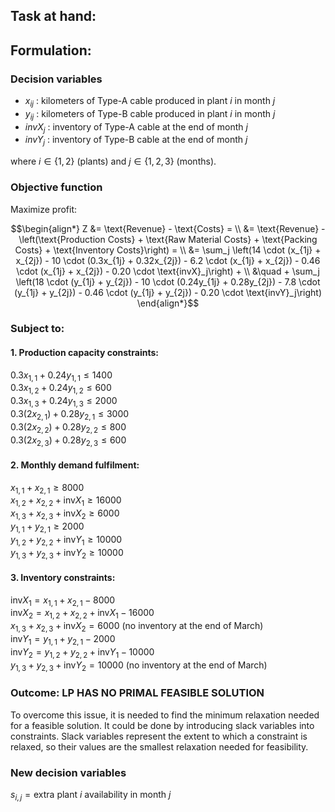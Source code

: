 ## Task at hand:

## Formulation:

### Decision variables

- $x_{ij}$ : kilometers of Type-A cable produced in plant $i$ in month $j$
- $y_{ij}$ : kilometers of Type-B cable produced in plant $i$ in month $j$
- $invX_j$ : inventory of Type-A cable at the end of month $j$
- $invY_j$ : inventory of Type-B cable at the end of month $j$

where $i \in \{1,2\}$ (plants) and $j \in \{1,2,3\}$ (months).

### Objective function

Maximize profit:
```math
\begin{align*}
Z &= \text{Revenue} - \text{Costs} = \\
&= \text{Revenue} - \left(\text{Production Costs} + \text{Raw Material Costs} + \text{Packing Costs} + \text{Inventory Costs}\right) = \\
&= \sum_j \left(14 \cdot (x_{1j} + x_{2j}) - 10 \cdot (0.3x_{1j} + 0.32x_{2j}) - 6.2 \cdot (x_{1j} + x_{2j}) - 0.46 \cdot (x_{1j} + x_{2j}) - 0.20 \cdot \text{invX}_j\right) + \\
&\quad + \sum_j \left(18 \cdot (y_{1j} + y_{2j}) - 10 \cdot (0.24y_{1j} + 0.28y_{2j}) - 7.8 \cdot (y_{1j} + y_{2j}) - 0.46 \cdot (y_{1j} + y_{2j}) - 0.20 \cdot \text{invY}_j\right)
\end{align*}
```

### Subject to:

#### 1. Production capacity constraints:

$0.3x_{1,1} + 0.24y_{1,1} \leq 1400$ </br>
$0.3x_{1,2} + 0.24y_{1,2} \leq 600$ </br>
$0.3x_{1,3} + 0.24y_{1,3} \leq 2000$ </br>
$0.3(2x_{2,1}) + 0.28y_{2,1} \leq 3000$ </br>
$0.3(2x_{2,2}) + 0.28y_{2,2} \leq 800$ </br>
$0.3(2x_{2,3}) + 0.28y_{2,3} \leq 600$ </br>

#### 2. Monthly demand fulfilment:

$x_{1,1} + x_{2,1} \geq 8000$ </br>
$x_{1,2} + x_{2,2} + \text{inv}X_{1} \geq 16000$ </br>
$x_{1,3} + x_{2,3} + \text{inv}X_{2} \geq 6000$ </br>
$y_{1,1} + y_{2,1} \geq 2000$ </br>
$y_{1,2} + y_{2,2} + \text{inv}Y_{1} \geq 10000$ </br>
$y_{1,3} + y_{2,3} + \text{inv}Y_{2} \geq 10000$ </br>

#### 3. Inventory constraints:

$\text{inv}X_{1} = x_{1,1} + x_{2,1} - 8000$ </br>
$\text{inv}X_{2} = x_{1,2} + x_{2,2} + \text{inv}X_{1} - 16000$ </br>
$x_{1,3} + x_{2,3} + \text{inv}X_{2} = 6000$ (no inventory at the end of March) </br>
$\text{inv}Y_{1} = y_{1,1} + y_{2,1} - 2000$ </br>
$\text{inv}Y_{2} = y_{1,2} + y_{2,2} + \text{inv}Y_{1} - 10000$ </br>
$y_{1,3} + y_{2,3} + \text{inv}Y_{2} = 10000$ (no inventory at the end of March) </br>

### Outcome: LP HAS NO PRIMAL FEASIBLE SOLUTION



To overcome this issue, it is needed to find the minimum relaxation needed for a feasible solution. It could be done by introducing slack variables into constraints. Slack variables represent the extent to which a constraint is relaxed, so their values are the smallest relaxation needed for feasibility.

### New decision variables
$s_{i,j} = \text{extra plant } i \text{ availability in month } j$



